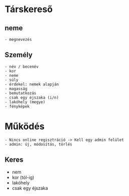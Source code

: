 # Társkereső

## neme
    - megnevezés

## Személy
    - név / becenév
    - kor
    - neme
    - súly
    - érdekel: nemek alapján
    - magasság
    - bemutatkozás
    - csak egy éjszaka (i/n)
    - lakóhely (megye)
    - fényképek

# Működés
    - Nincs online regisztráció -> Kell egy admin felület
    - admin: új, módosítás, törlés

## Keres
  - nem
  - kor (tól-ig)
  - lakóhely
  - csak egy éjszaka    
